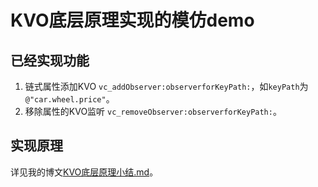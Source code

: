 # KVO底层原理实现的模仿demo

## 已经实现功能
1. 链式属性添加KVO ```vc_addObserver:observerforKeyPath:```，如```keyPath```为```@"car.wheel.price"```。
2. 移除属性的KVO监听 ```vc_removeObserver:observerforKeyPath:```。

## 实现原理
详见我的博文[KVO底层原理小结.md](https://github.com/VincentZhangZhipeng/blog/blob/master/2018-4-15/KVO%E5%BA%95%E5%B1%82%E5%8E%9F%E7%90%86%E5%B0%8F%E7%BB%93.md)。